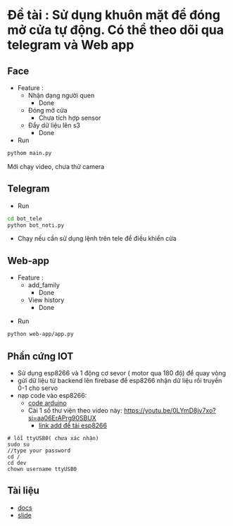 # Đề tài : Sử dụng khuôn mặt để đóng mở cửa tự động. Có thể theo dõi qua telegram và Web app

## Face
- Feature :
    + Nhận dạng người quen
        + Done
    + Đóng mở cửa
        + Chưa tích hợp sensor
    + Đẩy dữ liệu lên s3
        + Done
- Run
```sh
pythom main.py
```
Mới chạy video, chưa thử camera
## Telegram 
+ Run
```sh
cd bot_tele
python bot_noti.py
```
- Chạy nếu cần sử dụng lệnh trên tele để điều khiển cửa
## Web-app
- Feature :
    + add_family 
        + Done
    + View history 
        + Done
+ Run 
```sh
python web-app/app.py
```
## Phần cứng IOT
- Sử dụng esp8266 và 1 động cơ sevor ( motor qua 180 độ) để quay vòng
- gửi dữ liệu từ backend lên firebase để esp8266 nhận dữ liệu rồi truyền 0-1 cho servo
- nạp code vào esp8266: 
    + [code arduino](sensor/code_arduino.ino)
    + Cài 1 số thư viện theo video này: https://youtu.be/0LYmD8jv7xo?si=aa06ErAPrg90SBUX
        + [link add để tải esp8266](https://arduino.esp8266.com/stable/package_esp8266com_index.json)
```
# lỗi ttyUSB0( chưa xác nhận)
sudo su
//type your password
cd /
cd dev
chown username ttyUSB0
```
## Tài liệu
+ [docs](https://www.google.com/)
+ [slide](https://www.google.com/)
